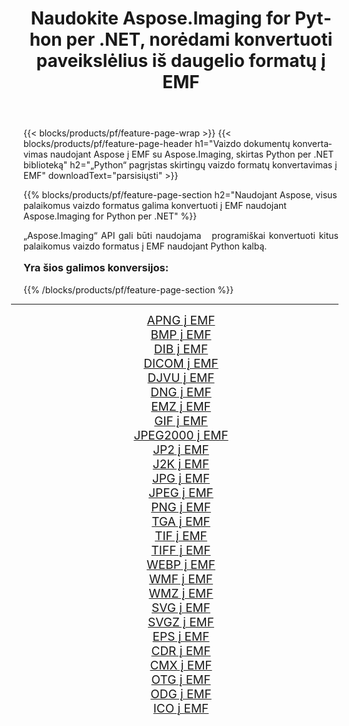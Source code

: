 ﻿---
title: Naudokite Aspose.Imaging for Python per .NET, norėdami konvertuoti paveikslėlius iš daugelio formatų į EMF 
weight: 3920
url: /lt/python-net/conversion/to/emf/ 
lang: lt
langdirlevel: 2
locales: zh-hans,ja,it,ru,de,es,fr,nl,id,lt,pl,pt,vi,tr,ko,zh-hant,ar,hi,th,sv,cs,uk,he
description: Galite naudoti Aspose.Imaging for Python per .NET biblioteką, norėdami konvertuoti iš įvairių formatų į EMF
---

{{< blocks/products/pf/feature-page-wrap >}}
{{< blocks/products/pf/feature-page-header h1="Vaizdo dokumentų konvertavimas naudojant Aspose į EMF su Aspose.Imaging, skirtas Python per .NET biblioteką" h2="„Python“ pagrįstas skirtingų vaizdo formatų konvertavimas į EMF" downloadText="parsisiųsti" >}}


{{% blocks/products/pf/feature-page-section  h2="Naudojant Aspose, visus palaikomus vaizdo formatus galima konvertuoti į EMF naudojant Aspose.Imaging for Python per .NET" %}}
<p align=justify>„Aspose.Imaging“ API gali būti naudojama   programiškai konvertuoti kitus palaikomus vaizdo formatus į EMF naudojant Python kalbą.</p>
<h3 style="margin-top:16px;">
Yra šios galimos konversijos:
</h3>
{{% /blocks/products/pf/feature-page-section %}}
<div class="container-fluid productfamilypage bg-gray">
    <div class="convertypes bg-gray agp-content section">
        <div class="container">
		<hr style="margin-left:-20px;"/>
		<div class="row other-converters" style="gap: 10px;font-size: 19px;text-align:center;">
		    <div class='col-md-3 other-converter remove-lp remove-rp'><a href="/imaging/lt/python-net/conversion/apng-to-emf/" style="padding:15px;">APNG į EMF</a></div>
<div class='col-md-3 other-converter remove-lp remove-rp'><a href="/imaging/lt/python-net/conversion/bmp-to-emf/" style="padding:15px;">BMP į EMF</a></div>
<div class='col-md-3 other-converter remove-lp remove-rp'><a href="/imaging/lt/python-net/conversion/dib-to-emf/" style="padding:15px;">DIB į EMF</a></div>
<div class='col-md-3 other-converter remove-lp remove-rp'><a href="/imaging/lt/python-net/conversion/dicom-to-emf/" style="padding:15px;">DICOM į EMF</a></div>
<div class='col-md-3 other-converter remove-lp remove-rp'><a href="/imaging/lt/python-net/conversion/djvu-to-emf/" style="padding:15px;">DJVU į EMF</a></div>
<div class='col-md-3 other-converter remove-lp remove-rp'><a href="/imaging/lt/python-net/conversion/dng-to-emf/" style="padding:15px;">DNG į EMF</a></div>
<div class='col-md-3 other-converter remove-lp remove-rp'><a href="/imaging/lt/python-net/conversion/emz-to-emf/" style="padding:15px;">EMZ į EMF</a></div>
<div class='col-md-3 other-converter remove-lp remove-rp'><a href="/imaging/lt/python-net/conversion/gif-to-emf/" style="padding:15px;">GIF į EMF</a></div>
<div class='col-md-3 other-converter remove-lp remove-rp'><a href="/imaging/lt/python-net/conversion/jpeg2000-to-emf/" style="padding:15px;">JPEG2000 į EMF</a></div>
<div class='col-md-3 other-converter remove-lp remove-rp'><a href="/imaging/lt/python-net/conversion/jp2-to-emf/" style="padding:15px;">JP2 į EMF</a></div>
<div class='col-md-3 other-converter remove-lp remove-rp'><a href="/imaging/lt/python-net/conversion/j2k-to-emf/" style="padding:15px;">J2K į EMF</a></div>
<div class='col-md-3 other-converter remove-lp remove-rp'><a href="/imaging/lt/python-net/conversion/jpg-to-emf/" style="padding:15px;">JPG į EMF</a></div>
<div class='col-md-3 other-converter remove-lp remove-rp'><a href="/imaging/lt/python-net/conversion/jpeg-to-emf/" style="padding:15px;">JPEG į EMF</a></div>
<div class='col-md-3 other-converter remove-lp remove-rp'><a href="/imaging/lt/python-net/conversion/png-to-emf/" style="padding:15px;">PNG į EMF</a></div>
<div class='col-md-3 other-converter remove-lp remove-rp'><a href="/imaging/lt/python-net/conversion/tga-to-emf/" style="padding:15px;">TGA į EMF</a></div>
<div class='col-md-3 other-converter remove-lp remove-rp'><a href="/imaging/lt/python-net/conversion/tif-to-emf/" style="padding:15px;">TIF į EMF</a></div>
<div class='col-md-3 other-converter remove-lp remove-rp'><a href="/imaging/lt/python-net/conversion/tiff-to-emf/" style="padding:15px;">TIFF į EMF</a></div>
<div class='col-md-3 other-converter remove-lp remove-rp'><a href="/imaging/lt/python-net/conversion/webp-to-emf/" style="padding:15px;">WEBP į EMF</a></div>
<div class='col-md-3 other-converter remove-lp remove-rp'><a href="/imaging/lt/python-net/conversion/wmf-to-emf/" style="padding:15px;">WMF į EMF</a></div>
<div class='col-md-3 other-converter remove-lp remove-rp'><a href="/imaging/lt/python-net/conversion/wmz-to-emf/" style="padding:15px;">WMZ į EMF</a></div>
<div class='col-md-3 other-converter remove-lp remove-rp'><a href="/imaging/lt/python-net/conversion/svg-to-emf/" style="padding:15px;">SVG į EMF</a></div>
<div class='col-md-3 other-converter remove-lp remove-rp'><a href="/imaging/lt/python-net/conversion/svgz-to-emf/" style="padding:15px;">SVGZ į EMF</a></div>
<div class='col-md-3 other-converter remove-lp remove-rp'><a href="/imaging/lt/python-net/conversion/eps-to-emf/" style="padding:15px;">EPS į EMF</a></div>
<div class='col-md-3 other-converter remove-lp remove-rp'><a href="/imaging/lt/python-net/conversion/cdr-to-emf/" style="padding:15px;">CDR į EMF</a></div>
<div class='col-md-3 other-converter remove-lp remove-rp'><a href="/imaging/lt/python-net/conversion/cmx-to-emf/" style="padding:15px;">CMX į EMF</a></div>
<div class='col-md-3 other-converter remove-lp remove-rp'><a href="/imaging/lt/python-net/conversion/otg-to-emf/" style="padding:15px;">OTG į EMF</a></div>
<div class='col-md-3 other-converter remove-lp remove-rp'><a href="/imaging/lt/python-net/conversion/odg-to-emf/" style="padding:15px;">ODG į EMF</a></div>
<div class='col-md-3 other-converter remove-lp remove-rp'><a href="/imaging/lt/python-net/conversion/ico-to-emf/" style="padding:15px;">ICO į EMF</a></div>
                </div>
        </div>
    </div>
</div>
<br/>

